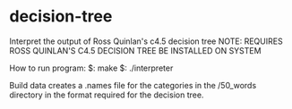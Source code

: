 # decision-tree
Interpret the output of Ross Quinlan's c4.5 decision tree 
NOTE: REQUIRES ROSS QUINLAN'S C4.5 DECISION TREE BE INSTALLED ON SYSTEM

How to run program:
	$: make
	$: ./interpreter

Build data creates a .names file for the categories in the /50_words directory
in the format required for the decision tree.
